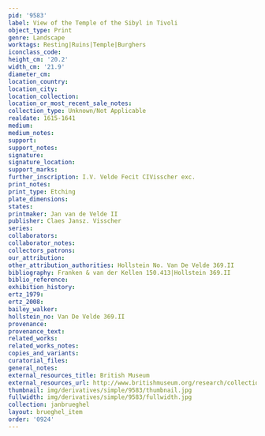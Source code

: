 ```yaml
---
pid: '9583'
label: View of the Temple of the Sibyl in Tivoli
object_type: Print
genre: Landscape
worktags: Resting|Ruins|Temple|Burghers
iconclass_code:
height_cm: '20.2'
width_cm: '21.9'
diameter_cm:
location_country:
location_city:
location_collection:
location_or_most_recent_sale_notes:
collection_type: Unknown/Not Applicable
realdate: 1615-1641
medium:
medium_notes:
support:
support_notes:
signature:
signature_location:
support_marks:
further_inscription: I.V. Velde Fecit CIVisscher exc.
print_notes:
print_type: Etching
plate_dimensions:
states:
printmaker: Jan van de Velde II
publisher: Claes Jansz. Visscher
series:
collaborators:
collaborator_notes:
collectors_patrons:
our_attribution:
other_attribution_authorities: Hollstein No. Van De Velde 369.II
bibliography: Franken & van der Kellen 150.413|Hollstein 369.II
biblio_reference:
exhibition_history:
ertz_1979:
ertz_2008:
bailey_walker:
hollstein_no: Van De Velde 369.II
provenance:
provenance_text:
related_works:
related_works_notes:
copies_and_variants:
curatorial_files:
general_notes:
external_resources_title: British Museum
external_resources_url: http://www.britishmuseum.org/research/collection_online/collection_object_details.aspx
thumbnail: img/derivatives/simple/9583/thumbnail.jpg
fullwidth: img/derivatives/simple/9583/fullwidth.jpg
collection: janbrueghel
layout: brueghel_item
order: '0924'
---
```

